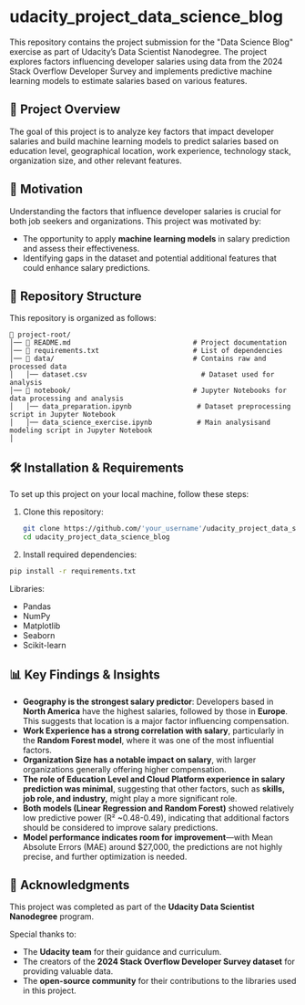 # udacity_project_data_science_blog
This repository contains the project submission for the "Data Science Blog" exercise as part of Udacity’s Data Scientist Nanodegree. 
The project explores factors influencing developer salaries using data from the 2024 Stack Overflow Developer Survey and implements predictive machine learning models to estimate salaries based on various features.

## 📌 Project Overview
The goal of this project is to analyze key factors that impact developer salaries and build machine learning models to predict salaries based on education level, geographical location, work experience, technology stack, organization size, and other relevant features.

## 🎯 Motivation
Understanding the factors that influence developer salaries is crucial for both job seekers and organizations. 
This project was motivated by:
- The opportunity to apply **machine learning models** in salary prediction and assess their effectiveness.  
- Identifying gaps in the dataset and potential additional features that could enhance salary predictions.  

## 💂‍ Repository Structure
This repository is organized as follows:

```
📁 project-root/
│── 📄 README.md                              # Project documentation
│── 📄 requirements.txt                       # List of dependencies
│── 📁 data/                                  # Contains raw and processed data
│   │── dataset.csv                            # Dataset used for analysis
│── 📁 notebook/                              # Jupyter Notebooks for data processing and analysis 
│   │── data_preparation.ipynb                # Dataset preprocessing script in Jupyter Notebook
│   │── data_science_exercise.ipynb           # Main analysisand modeling script in Jupyter Notebook
│  
```

## 🛠️ **Installation & Requirements**

To set up this project on your local machine, follow these steps:  

1. Clone this repository:  
   ```bash
   git clone https://github.com/'your_username'/udacity_project_data_science_blog.git  
   cd udacity_project_data_science_blog  


2. Install required dependencies:
```bash
pip install -r requirements.txt
```

Libraries:
- Pandas  
- NumPy  
- Matplotlib
- Seaborn
- Scikit-learn  

## 📊 Key Findings & Insights

- **Geography is the strongest salary predictor**: Developers based in **North America** have the highest salaries, followed by those in **Europe**. This suggests that location is a major factor influencing compensation.  
- **Work Experience has a strong correlation with salary**, particularly in the **Random Forest model**, where it was one of the most influential factors.  
- **Organization Size has a notable impact on salary**, with larger organizations generally offering higher compensation.  
- **The role of Education Level and Cloud Platform experience in salary prediction was minimal**, suggesting that other factors, such as **skills, job role, and industry,** might play a more significant role.  
- **Both models (Linear Regression and Random Forest)** showed relatively low predictive power (R² ~0.48-0.49), indicating that additional factors should be considered to improve salary predictions.
- **Model performance indicates room for improvement**—with Mean Absolute Errors (MAE) around $27,000, the predictions are not highly precise, and further optimization is needed.  




## 🙌 Acknowledgments
This project was completed as part of the **Udacity Data Scientist Nanodegree** program.  

Special thanks to:  
- The **Udacity team** for their guidance and curriculum.  
- The creators of the **2024 Stack Overflow Developer Survey dataset** for providing valuable data.  
- The **open-source community** for their contributions to the libraries used in this project.  


